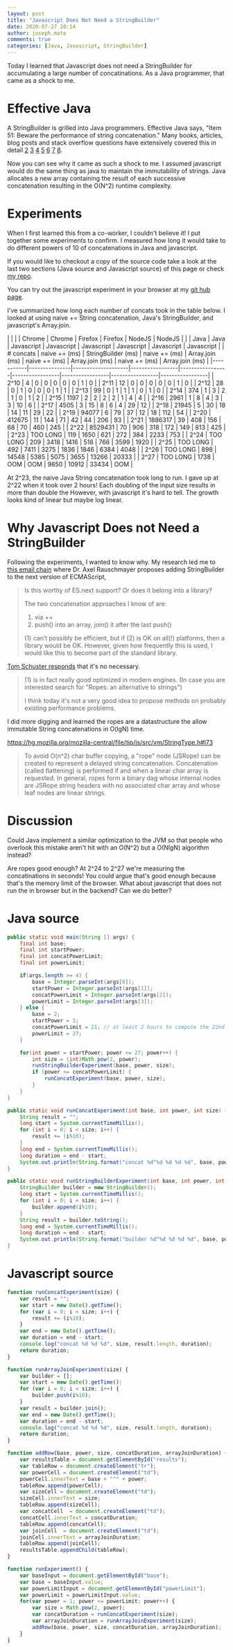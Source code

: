 ```yaml
---
layout: post
title: "Javascript Does Not Need a StringBuilder"
date: 2020-07-27 20:14
author: joseph.mate
comments: true
categories: [Java, Javascript, StringBuilder]
---
```


Today I learned that Javascript does not need a StringBuilder for accumulating a large number of concatinations.
As a Java programmer, that came as a shock to me.

# Effective Java
A StringBuilder is grilled into Java programmers. Effective Java says, "Item 51: Beware the performance of string concatenation."
Many books, articles, blog posts and stack overflow questions have extensively covered this in detail 
[2](http://www.thefinestartist.com/effective-java/51)
[3](http://jtechies.blogspot.com/2012/07/item-51-beware-performance-of-string.html)
[4](https://www.corejavaguru.com/effective-java/items/51)
[5](https://dzone.com/articles/string-concatenation-performacne-improvement-in-ja)
[6](https://stackoverflow.com/questions/4645020/when-to-use-stringbuilder-in-java)
[7](https://stackoverflow.com/questions/10078912/best-practices-performance-mixing-stringbuilder-append-with-string-concat)
[8](https://stackoverflow.com/questions/1532461/stringbuilder-vs-string-concatenation-in-tostring-in-java).

Now you can see why it came as such a shock to me.
I assumed javascript would do the same thing as java to maintain the immutability of strings.
Java allocates a new array containing the result of each successive concatenation resulting in the O(N^2) runtime complexity.

# Experiments
When I first learned this from a co-worker, I couldn't believe it!
I put together some experiments to confirm.
I measured how long it would take to do different powers of 10 of concatenations in Java and javascript.

If you would like to checkout a copy of the source code take a look at the last two sections (Java source and Javascript source) of this page or check [my repo](https://github.com/josephmate/JavaVsJavascriptStringBuilder).

You can try out the javascript experiment in your browser at my [git hub page](https://josephmate.github.io/JavaVsJavascriptStringBuilder/).


I've summarized how long each number of concats took in the table below.
I looked at using naive += String concatenation, Java's StringBuilder, and javascript's Array.join.

|           |               |                    | Chrome          | Chrome          | Firefox         | Firefox         | NodeJS          | NodeJS          |
|           | Java          | Java               | Javascript      | Javascript      | Javascript      | Javascript      | Javascript      | Javascript      |
| # concats | naive += (ms) | StringBuilder (ms) | naive += (ms)   | Array.join (ms) | naive += (ms)   | Array.join (ms) | naive += (ms)   | Array.join (ms) |
|-----------|---------------|--------------------|-----------------|-----------------|-----------------|-----------------|-----------------|-----------------|
|      2^10 |             4 |                  0 |               0 |               0 |               0 |               0 |               1 |               0 |
|      2^11 |            12 |                  0 |               0 |               0 |               0 |               0 |               1 |               0 |
|      2^12 |            28 |                  0 |               1 |               0 |               0 |               0 |               1 |               1 |
|      2^13 |            99 |                  0 |               1 |               1 |               1 |               0 |               1 |               0 |
|      2^14 |           374 |                  1 |               3 |               2 |               1 |               0 |               1 |               2 |
|      2^15 |          1197 |                  2 |               2 |               2 |               2 |               1 |               4 |               4 |
|      2^16 |          2961 |                  1 |               8 |               4 |               3 |               3 |              10 |               6 |
|      2^17 |          4505 |                  3 |              15 |               8 |               6 |               4 |              29 |              12 |
|      2^18 |         21945 |                  5 |              30 |              18 |              14 |              11 |              29 |              22 |
|      2^19 |         94077 |                  6 |              79 |              37 |              12 |              18 |             112 |              54 |
|      2^20 |        412675 |                 11 |             144 |              71 |              42 |              44 |             206 |              93 |
|      2^21 |       1886317 |                 39 |             408 |             156 |              68 |              70 |             460 |             245 |
|      2^22 |       8529431 |                 70 |             906 |             318 |             172 |             149 |             813 |             425 |
|      2^23 |      TOO LONG |                119 |            1650 |             621 |             272 |             384 |            2233 |             753 |
|      2^24 |      TOO LONG |                209 |            3418 |            1416 |             518 |             766 |            3599 |            1920 |
|      2^25 |      TOO LONG |                492 |            7411 |            3275 |            1836 |            1846 |            6384 |            4048 |
|      2^26 |      TOO LONG |                898 |           14548 |            5385 |            5075 |            3655 |           13266 |           20333 |
|      2^27 |      TOO LONG |               1738 |             OOM |             OOM |            9850 |           10912 |           33434 |             OOM |

At 2^23, the naive Java String concatenation took long to run.
I gave up at 2^22 when it took over 2 hours!
Each doubling of the input size results in more than double the 
However, with javascript it's hard to tell.
The growth looks kind of linear but maybe log linear.

# Why Javascript Does not Need a StringBuilder

Following the experiments, I wanted to know why.
My research led me to [this email chain](https://www.mail-archive.com/es-discuss@mozilla.org/msg10071.html) where Dr. Axel Rauschmayer
proposes adding StringBuilder to the next version of ECMAScript,
> Is this worthy of ES.next support? Or does it belong into a library?
> 
> The two concatenation approaches I know of are:
> 1. via +=
> 2. push() into an array, join() it after the last push()
> 
> (1) can’t possibly be efficient, but if (2) is OK on all(!) platforms, then a 
> library would be OK. However, given how frequently this is used, I would like 
> this to become part of the standard library.

[Tom Schuster responds](https://www.mail-archive.com/es-discuss@mozilla.org/msg10129.html) that it's no necessary.
> (1) is in  fact really good optimized in modern engines.  (In case you
are interested search for "Ropes: an alternative to strings")
> 
> I think today it's not a very good idea to propose methods on probably
existing performance problems.

I did more digging and learned the ropes are a datastructure the allow immutable String concatenations in O(lgN) time.

https://hg.mozilla.org/mozilla-central/file/tip/js/src/vm/StringType.h#l73

>    To avoid O(n^2) char buffer copying, a "rope" node (JSRope) can be created
>    to represent a delayed string concatenation. Concatenation (called
>    flattening) is performed if and when a linear char array is requested. In
>    general, ropes form a binary dag whose internal nodes are JSRope string
>    headers with no associated char array and whose leaf nodes are linear
>    strings.

# Discussion
Could Java implement a similar optimization to the JVM so that people who overlook this mistake aren't hit with an O(N^2) but a O(NlgN) algorithm instead?

Are ropes good enough? At 2^24 to 2^27 we're measuring the concatinations in seconds! You could argue that's good enough because that's the memory limit of the browser. What about javascript that does not run the in browser but in the backend? Can we do better?

# Java source

```java
public static void main(String [] args) {
    final int base;
    final int startPower;
    final int concatPowerLimit;
    final int powerLimit;

    if(args.length >= 4) {
        base = Integer.parseInt(args[0]);
        startPower = Integer.parseInt(args[1]);
        concatPowerLimit = Integer.parseInt(args[2]);
        powerLimit = Integer.parseInt(args[3]);
    } else {
        base = 2;
        startPower = 1;
        concatPowerLimit = 21; // at least 2 hours to compute the 22nd one
        powerLimit = 27;
    }

    for(int power = startPower; power <= 27; power++) {
        int size = (int)Math.pow(2, power);
        runStringBuilderExperiment(base, power, size);
        if (power <= concatPowerLimit) {
            runConcatExperiment(base, power, size);
        }
    }
}

public static void runConcatExperiment(int base, int power, int size) {
    String result = "";
    long start = System.currentTimeMillis();
    for (int i = 0; i < size; i++) {
        result += (i%10);
    }
    long end = System.currentTimeMillis();
    long duration = end - start;
    System.out.println(String.format("concat %d^%d %d %d %d", base, power, size, result.length(), duration));
}

public static void runStringBuilderExperiment(int base, int power, int size) {
    StringBuilder builder = new StringBuilder();
    long start = System.currentTimeMillis();
    for (int i = 0; i < size; i++) {
        builder.append(i%10);
    }
    String result = builder.toString();
    long end = System.currentTimeMillis();
    long duration = end - start;
    System.out.println(String.format("builder %d^%d %d %d %d", base, power, size, result.length(), duration));
}
```

# Javascript source

```javascript
function runConcatExperiment(size) {
    var result = "";
    var start = new Date().getTime();
    for (var i = 0; i < size; i++) {
        result += (i%10);
    }
    var end = new Date().getTime();
    var duration = end - start;
    console.log("concat %d %d %d", size, result.length, duration);
    return duration;
}

function runArrayJoinExperiment(size) {
    var builder = [];
    var start = new Date().getTime();
    for (var i = 0; i < size; i++) {
        builder.push(i%10);
    }
    var result = builder.join();
    var end = new Date().getTime();
    var duration = end - start;
    console.log("concat %d %d %d", size, result.length, duration);
    return duration;
}

function addRow(base, power, size, concatDuration, arrayJoinDuration) {
    var resultsTable = document.getElementById("results");
    var tableRow = document.createElement("tr");
    var powerCell = document.createElement("td");
    powerCell.innerText = base + "^" + power;
    tableRow.append(powerCell);
    var sizeCell = document.createElement("td");
    sizeCell.innerText = size;
    tableRow.append(sizeCell);
    var concatCell  = document.createElement("td");
    concatCell.innerText = concatDuration;
    tableRow.append(concatCell);
    var joinCell  = document.createElement("td");
    joinCell.innerText = arrayJoinDuration;
    tableRow.append(joinCell);
    resultsTable.appendChild(tableRow);
}

function runExperiment() {
    var baseInput = document.getElementById("base");
    var base = baseInput.value;
    var powerLimitInput = document.getElementById("powerLimit");
    var powerLimit = powerLimitInput.value;
    for(var power = 1; power <= powerLimit; power++) {
        var size = Math.pow(2, power);
        var concatDuration = runConcatExperiment(size);
        var arrayJoinDuration = runArrayJoinExperiment(size);
        addRow(base, power, size, concatDuration, arrayJoinDuration);
    }
}
```